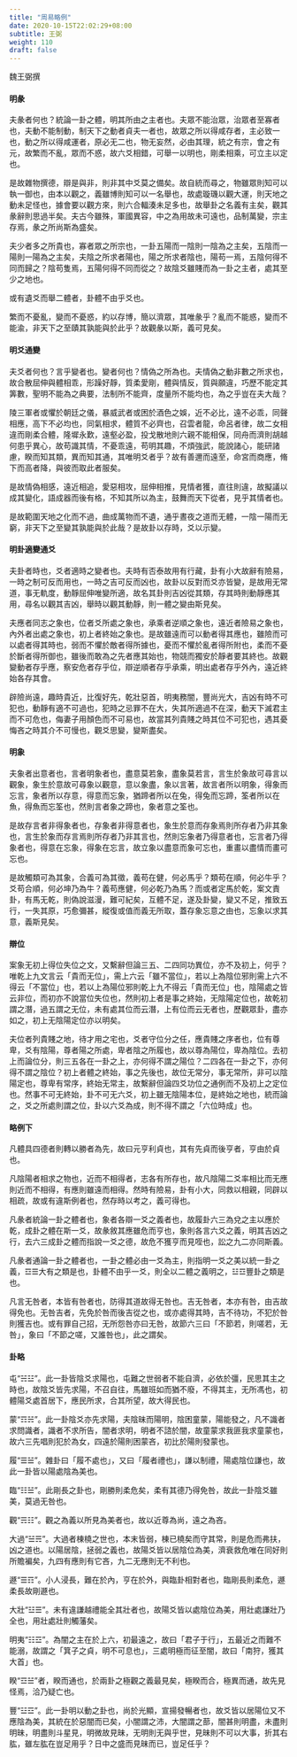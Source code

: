 ```yaml
---
title: "周易略例"
date: 2020-10-15T22:02:29+08:00
subtitle: 王弼
weight: 110
draft: false
---
```



<p class="text-right">魏王弼撰</p>

#### 明彖

夫彖者何也？統論一卦之體，明其所由之主者也。夫眾不能治眾，治眾者至寡者也，夫動不能制動，制天下之動者貞夫一者也，故眾之所以得咸存者，主必致一也，動之所以得咸運者，原必无二也，物无妄然，必由其理，統之有宗，會之有元，故繁而不亂，眾而不惑，故六爻相錯，可舉一以明也，剛柔相乘，可立主以定也。

是故雜物撰德，辯是與非，則非其中爻莫之備矣。故自統而尋之，物雖眾則知可以執一御也，由本以觀之，義雖博則知可以一名舉也，故處璇璣以觀大運，則天地之動未足怪也，據會要以觀方來，則六合輻湊未足多也，故舉卦之名義有主矣，觀其彖辭則思過半矣。夫古今雖殊，軍國異容，中之為用故未可遠也，品制萬變，宗主存焉，彖之所尚斯為盛矣。

夫少者多之所貴也，寡者眾之所宗也，一卦五陽而一陰則一陰為之主矣，五陰而一陽則一陽為之主矣，夫陰之所求者陽也，陽之所求者陰也，陽苟一焉，五陰何得不同而歸之？陰苟隻焉，五陽何得不同而從之？故陰爻雖賤而為一卦之主者，處其至少之地也。

或有遺爻而舉二體者，卦體不由乎爻也。

繁而不憂亂，變而不憂惑，約以存博，簡以濟眾，其唯彖乎？亂而不能惑，變而不能渝，非天下之至賾其孰能與於此乎？故觀彖以斯，義可見矣。

#### 明爻通變

夫爻者何也？言乎變者也。變者何也？情偽之所為也。夫情偽之動非數之所求也，故合散屈伸與體相乖，形躁好靜，質柔愛剛，體與情反，質與願違，巧歷不能定其筭數，聖明不能為之典要，法制所不能齊，度量所不能均也，為之乎豈在夫大哉？

陵三軍者或懼於朝廷之儀，暴威武者或困於酒色之娛，近不必比，遠不必乖，同聲相應，高下不必均也，同氣相求，體質不必齊也，召雲者龍，命呂者律，故二女相違而剛柔合體，隆墀永歎，遠壑必盈，投戈散地則六親不能相保，同舟而濟則胡越何患乎異心，故苟識其情，不憂乖遠，苟明其趣，不煩強武，能說諸心，能研諸慮，睽而知其類，異而知其通，其唯明爻者乎？故有善邇而遠至，命宮而商應，脩下而高者降，與彼而取此者服矣。

是故情偽相感，遠近相追，愛惡相攻，屈伸相推，見情者獲，直往則違，故擬議以成其變化，語成器而後有格，不知其所以為主，鼓舞而天下從者，見乎其情者也。

是故範圍天地之化而不過，曲成萬物而不遺，通乎晝夜之道而无體，一陰一陽而无窮，非天下之至變其孰能與於此哉？是故卦以存時，爻以示變。

#### 明卦適變通爻

夫卦者時也，爻者適時之變者也。夫時有否泰故用有行藏，卦有小大故辭有險易，一時之制可反而用也，一時之吉可反而凶也，故卦以反對而爻亦皆變，是故用无常道，事无軌度，動靜屈伸唯變所適，故名其卦則吉凶從其類，存其時則動靜應其用，尋名以觀其吉凶，舉時以觀其動靜，則一體之變由斯見矣。

夫應者同志之象也，位者爻所處之象也，承乘者逆順之象也，遠近者險易之象也，內外者出處之象也，初上者終始之象也。是故雖遠而可以動者得其應也，雖險而可以處者得其時也，弱而不懼於敵者得所據也，憂而不懼於亂者得所附也，柔而不憂於斷者得所御也，雖後而敢為之先者應其始也，物競而獨安於靜者要其終也。故觀變動者存乎應，察安危者存乎位，辯逆順者存乎承乘，明出處者存乎外內，遠近終始各存其會。

辟險尚遠，趣時貴近，比復好先，乾壯惡首，明夷務闇，豐尚光大，吉凶有時不可犯也，動靜有適不可過也，犯時之忌罪不在大，失其所適過不在深，動天下滅君主而不可危也，侮妻子用顏色而不可易也，故當其列貴賤之時其位不可犯也，遇其憂悔吝之時其介不可慢也，觀爻思變，變斯盡矣。

#### 明象

夫象者出意者也，言者明象者也，盡意莫若象，盡象莫若言，言生於象故可尋言以觀象，象生於意故可尋象以觀意，意以象盡，象以言著，故言者所以明象，得象而忘言，象者所以存意，得意而忘象，猶蹄者所以在兔，得兔而忘蹄，筌者所以在魚，得魚而忘筌也，然則言者象之蹄也，象者意之筌也。

是故存言者非得象者也，存象者非得意者也，象生於意而存象焉則所存者乃非其象也，言生於象而存言焉則所存者乃非其言也，然則忘象者乃得意者也，忘言者乃得象者也，得意在忘象，得象在忘言，故立象以盡意而象可忘也，重畫以盡情而畫可忘也。

是故觸類可為其象，合義可為其徵，義苟在健，何必馬乎？類苟在順，何必牛乎？爻苟合順，何必坤乃為牛？義苟應健，何必乾乃為馬？而或者定馬於乾，案文責卦，有馬无乾，則偽說滋漫，難可紀矣，互體不足，遂及卦變，變又不足，推致五行，一失其原，巧愈彌甚，縱復或值而義无所取，蓋存象忘意之由也，忘象以求其意，義斯見矣。

#### 辯位

案象无初上得位失位之文，又繫辭但論三五、二四同功異位，亦不及初上，何乎？唯乾上九文言云「貴而无位」，需上六云「雖不當位」，若以上為陰位邪則需上六不得云「不當位」也，若以上為陽位邪則乾上九不得云「貴而无位」也，陰陽處之皆云非位，而初亦不說當位失位也，然則初上者是事之終始，无陰陽定位也，故乾初謂之潛，過五謂之无位，未有處其位而云潛，上有位而云无者也，歷觀眾卦，盡亦如之，初上无陰陽定位亦以明矣。

夫位者列貴賤之地，待才用之宅也，爻者守位分之任，應貴賤之序者也，位有尊卑，爻有陰陽，尊者陽之所處，卑者陰之所履也，故以尊為陽位，卑為陰位。去初上而論位分，則三五各在一卦之上，亦何得不謂之陽位？二四各在一卦之下，亦何得不謂之陰位？初上者體之終始，事之先後也，故位无常分，事无常所，非可以陰陽定也，尊卑有常序，終始无常主，故繫辭但論四爻功位之通例而不及初上之定位也。然事不可无終始，卦不可无六爻，初上雖无陰陽本位，是終始之地也，統而論之，爻之所處則謂之位，卦以六爻為成，則不得不謂之「六位時成」也。

#### 略例下

凡體具四德者則轉以勝者為先，故曰元亨利貞也，其有先貞而後亨者，亨由於貞也。

凡陰陽者相求之物也，近而不相得者，志各有所存也，故凡陰陽二爻率相比而无應則近而不相得，有應則雖遠而相得。然時有險易，卦有小大，同救以相親，同辟以相疏，故或有違斯例者也，然存時以考之，義可得也。

凡彖者統論一卦之體者也，象者各辯一爻之義者也，故履卦六三為兌之主以應於乾，成卦之體在斯一爻，故彖敘其應雖危而亨也，象則各言六爻之義，明其吉凶之行，去六三成卦之體而指說一爻之德，故危不獲亨而見咥也，訟之九二亦同斯義。

凡彖者通論一卦之體者也，一卦之體必由一爻為主，則指明一爻之美以統一卦之義，☲☰大有之類是也，卦體不由乎一爻，則全以二體之義明之，☳☲豐卦之類是也。

凡言无咎者，本皆有咎者也，防得其道故得无咎也。吉无咎者，本亦有咎，由吉故得免也。无咎吉者，先免於咎而後吉從之也，或亦處得其時，吉不待功，不犯於咎則獲吉也。或有罪自己招，无所怨咎亦曰无咎，故節六三曰「不節若，則嗟若，无咎」，象曰「不節之嗟，又誰咎也」，此之謂矣。

#### 卦略

屯<q>☵☳</q>。此一卦皆陰爻求陽也，屯難之世弱者不能自濟，必依於彊，民思其主之時也，故陰爻皆先求陽，不召自往，馬雖班如而猶不廢，不得其主，无所馮也，初體陽爻處首居下，應民所求，合其所望，故大得民也。

蒙<q>☶☵</q>。此一卦陰爻亦先求陽，夫陰昧而陽明，陰困童蒙，陽能發之，凡不識者求問識者，識者不求所告，闇者求明，明者不諮於闇，故童蒙求我匪我求童蒙也，故六三先唱則犯於為女，四遠於陽則困蒙吝，初比於陽則發蒙也。

履<q>☰☱</q>。雜卦曰「履不處也」，又曰「履者禮也」，謙以制禮，陽處陰位謙也，故此一卦皆以陽處陰為美也。

臨<q>☷☱</q>。此剛長之卦也，剛勝則柔危矣，柔有其德乃得免咎，故此一卦陰爻雖美，莫過无咎也。

觀<q>☴☷</q>。觀之為義以所見為美者也，故以近尊為尚，遠之為吝。

大過<q>☱☴</q>。大過者棟橈之世也，本末皆弱，棟已橈矣而守其常，則是危而弗扶，凶之道也。以陽居陰，拯弱之義也，故陽爻皆以居陰位為美，濟衰救危唯在同好則所贍褊矣，九四有應則有它吝，九二无應則无不利也。

遯<q>☰☶</q>。小人浸長，難在於內，亨在於外，與臨卦相對者也，臨剛長則柔危，遯柔長故剛遯也。

大壯<q>☳☰</q>。未有違謙越禮能全其壯者也，故陽爻皆以處陰位為美，用壯處謙壯乃全也，用壯處壯則觸藩矣。

明夷<q>☷☲</q>。為闇之主在於上六，初最遠之，故曰「君子于行」，五最近之而難不能溺，故謂之「箕子之貞，明不可息也」，三處明極而征至闇，故曰「南狩，獲其大首」也。

睽<q>☲☱</q>者，睽而通也，於兩卦之極觀之義最見矣，極睽而合，極異而通，故先見怪焉，洽乃疑亡也。

豐<q>☳☲</q>。此一卦明以動之卦也，尚於光顯，宣揚發暢者也，故爻皆以居陽位又不應陰為美，其統在於惡闇而已矣，小闇謂之沛，大闇謂之蔀，闇甚則明盡，未盡則明昧，明盡則斗星見，明微故見昧，无明則无與乎世，見昧則不可以大事，折其右肱，雖左肱在豈足用乎？日中之盛而見昧而已，豈足任乎？